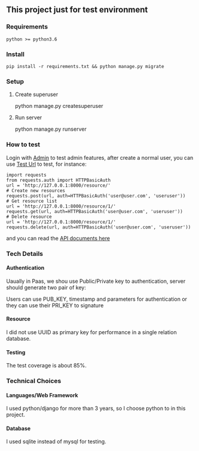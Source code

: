 ## This project just for test environment

### Requirements
    python >= python3.6

### Install
    
    pip install -r requirements.txt && python manage.py migrate

### Setup

1. Create superuser

    python manage.py createsuperuser

2. Run server

    python manage.py runserver

### How to test
Login with [Admin](http://127.0.0.1:8000/admin/) to test admin features, after create a normal user, you can use [Test Url](http://127.0.0.1:8000/) to test, for instance:

    import requests
    from requests.auth import HTTPBasicAuth
    url = 'http://127.0.0.1:8000/resource/'
    # Create new resources
    requests.post(url, auth=HTTPBasicAuth('user@user.com', 'useruser'))
    # Get resource list
    url = 'http://127.0.0.1:8000/resource/1/'
    requests.get(url, auth=HTTPBasicAuth('user@user.com', 'useruser'))
    # Delete resource
    url = 'http://127.0.0.1:8000/resource/1/'
    requests.delete(url, auth=HTTPBasicAuth('user@user.com', 'useruser'))

and you can read the [API documents here](http://127.0.0.1:8000/docs/)

### Tech Details

#### Authentication
Uaually in Paas, we shou use Public/Private key to authentication, server should generate two pair of key:

Users can use PUB_KEY, timestamp and parameters for authentication or they can use their PRI_KEY to signature

#### Resource
I did not use UUID as primary key for performance in a single relation database.

#### Testing
The test coverage is about 85%.

### Technical Choices
#### Languages/Web Framework
I used python/django for more than 3 years, so I choose python to in this project.

#### Database
I used sqlite instead of mysql for testing.
